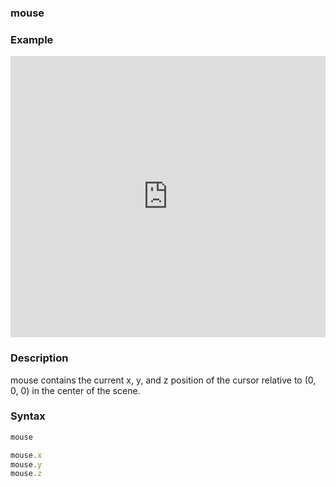 ### mouse

### Example

<iframe width="100%" height="450px" src="https://shaderpark.netlify.com/sculpture/-M2Gxd6jXGV7HuOiOafR?example=true&embed=true" frameborder="0"></iframe>

### Description
mouse contains the current x, y, and z position of the cursor relative to (0, 0, 0) in the center of the scene.

### Syntax
```js
mouse

mouse.x
mouse.y
mouse.z
```
